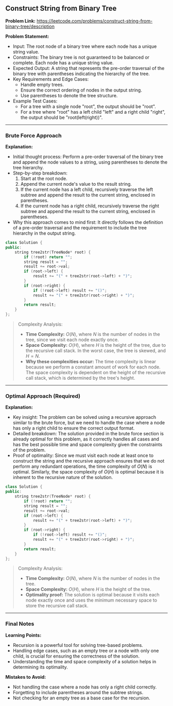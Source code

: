 ## Construct String from Binary Tree

**Problem Link:** https://leetcode.com/problems/construct-string-from-binary-tree/description

**Problem Statement:**
- Input: The root node of a binary tree where each node has a unique string value.
- Constraints: The binary tree is not guaranteed to be balanced or complete. Each node has a unique string value.
- Expected Output: A string that represents the pre-order traversal of the binary tree with parentheses indicating the hierarchy of the tree.
- Key Requirements and Edge Cases:
  - Handle empty trees.
  - Ensure the correct ordering of nodes in the output string.
  - Use parentheses to denote the tree structure.
- Example Test Cases:
  - For a tree with a single node "root", the output should be "root".
  - For a tree where "root" has a left child "left" and a right child "right", the output should be "root(left(right))".

---

### Brute Force Approach

**Explanation:**
- Initial thought process: Perform a pre-order traversal of the binary tree and append the node values to a string, using parentheses to denote the tree hierarchy.
- Step-by-step breakdown:
  1. Start at the root node.
  2. Append the current node's value to the result string.
  3. If the current node has a left child, recursively traverse the left subtree and append the result to the current string, enclosed in parentheses.
  4. If the current node has a right child, recursively traverse the right subtree and append the result to the current string, enclosed in parentheses.
- Why this approach comes to mind first: It directly follows the definition of a pre-order traversal and the requirement to include the tree hierarchy in the output string.

```cpp
class Solution {
public:
    string tree2str(TreeNode* root) {
        if (!root) return "";
        string result = "";
        result += root->val;
        if (root->left) {
            result += "(" + tree2str(root->left) + ")";
        }
        if (root->right) {
            if (!root->left) result += "()";
            result += "(" + tree2str(root->right) + ")";
        }
        return result;
    }
};
```

> Complexity Analysis:
> - **Time Complexity:** $O(N)$, where $N$ is the number of nodes in the tree, since we visit each node exactly once.
> - **Space Complexity:** $O(H)$, where $H$ is the height of the tree, due to the recursive call stack. In the worst case, the tree is skewed, and $H = N$.
> - **Why these complexities occur:** The time complexity is linear because we perform a constant amount of work for each node. The space complexity is dependent on the height of the recursive call stack, which is determined by the tree's height.

---

### Optimal Approach (Required)

**Explanation:**
- Key insight: The problem can be solved using a recursive approach similar to the brute force, but we need to handle the case where a node has only a right child to ensure the correct output format.
- Detailed breakdown: The solution provided in the brute force section is already optimal for this problem, as it correctly handles all cases and has the best possible time and space complexity given the constraints of the problem.
- Proof of optimality: Since we must visit each node at least once to construct the string and the recursive approach ensures that we do not perform any redundant operations, the time complexity of $O(N)$ is optimal. Similarly, the space complexity of $O(H)$ is optimal because it is inherent to the recursive nature of the solution.

```cpp
class Solution {
public:
    string tree2str(TreeNode* root) {
        if (!root) return "";
        string result = "";
        result += root->val;
        if (root->left) {
            result += "(" + tree2str(root->left) + ")";
        }
        if (root->right) {
            if (!root->left) result += "()";
            result += "(" + tree2str(root->right) + ")";
        }
        return result;
    }
};
```

> Complexity Analysis:
> - **Time Complexity:** $O(N)$, where $N$ is the number of nodes in the tree.
> - **Space Complexity:** $O(H)$, where $H$ is the height of the tree.
> - **Optimality proof:** The solution is optimal because it visits each node exactly once and uses the minimum necessary space to store the recursive call stack.

---

### Final Notes

**Learning Points:**
- Recursion is a powerful tool for solving tree-based problems.
- Handling edge cases, such as an empty tree or a node with only one child, is crucial for ensuring the correctness of the solution.
- Understanding the time and space complexity of a solution helps in determining its optimality.

**Mistakes to Avoid:**
- Not handling the case where a node has only a right child correctly.
- Forgetting to include parentheses around the subtree strings.
- Not checking for an empty tree as a base case for the recursion.
